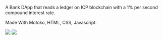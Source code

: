 A Bank DApp that reads a ledger on ICP blockchain with a 1% per second compound interest rate. 

Made With Motoko, HTML, CSS, Javascript.

![](https://user-images.githubusercontent.com/81671608/166415437-2584e909-8f6e-4a5e-b5d9-ade65b32681f.gif)
![](https://user-images.githubusercontent.com/81671608/166415440-c6c76163-8fd3-4a3d-9244-5f9b6cad85bd.gif)
